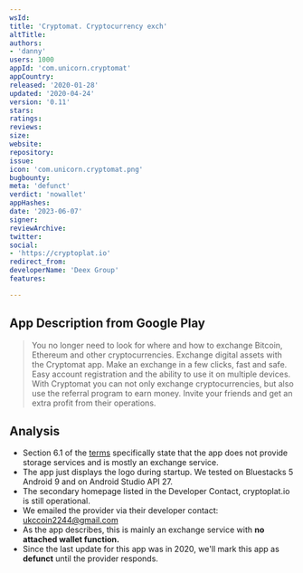 ```yaml
---
wsId: 
title: 'Cryptomat. Cryptocurrency exch'
altTitle: 
authors:
- 'danny'
users: 1000
appId: 'com.unicorn.cryptomat'
appCountry: 
released: '2020-01-28'
updated: '2020-04-24'
version: '0.11'
stars: 
ratings: 
reviews: 
size: 
website: 
repository: 
issue: 
icon: 'com.unicorn.cryptomat.png'
bugbounty: 
meta: 'defunct'
verdict: 'nowallet'
appHashes: 
date: '2023-06-07'
signer: 
reviewArchive: 
twitter: 
social:
- 'https://cryptoplat.io'
redirect_from: 
developerName: 'Deex Group'
features: 

---
```


## App Description from Google Play 

> You no longer need to look for where and how to exchange Bitcoin, Ethereum and other cryptocurrencies. Exchange digital assets with the Cryptomat app. Make an exchange in a few clicks, fast and safe. Easy account registration and the ability to use it on multiple devices. With Cryptomat you can not only exchange cryptocurrencies, but also use the referral program to earn money. Invite your friends and get an extra profit from their operations.

## Analysis

- Section 6.1 of the [terms](https://cryptoplat.io/terms-of-service) specifically state that the app does not provide storage services and is mostly an exchange service. 
- The app just displays the logo during startup. We tested on Bluestacks 5 Android 9 and on Android Studio API 27.
- The secondary homepage listed in the Developer Contact, cryptoplat.io is still operational. 
- We emailed the provider via their developer contact: ukccoin2244@gmail.com
- As the app describes, this is mainly an exchange service with **no attached wallet function.** 
- Since the last update for this app was in 2020, we'll mark this app as **defunct** until the provider responds.

